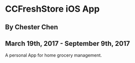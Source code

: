 # CCFreshStore iOS App

## By Chester Chen

## March 19th, 2017 - September 9th, 2017

A personal App for home grocery management.